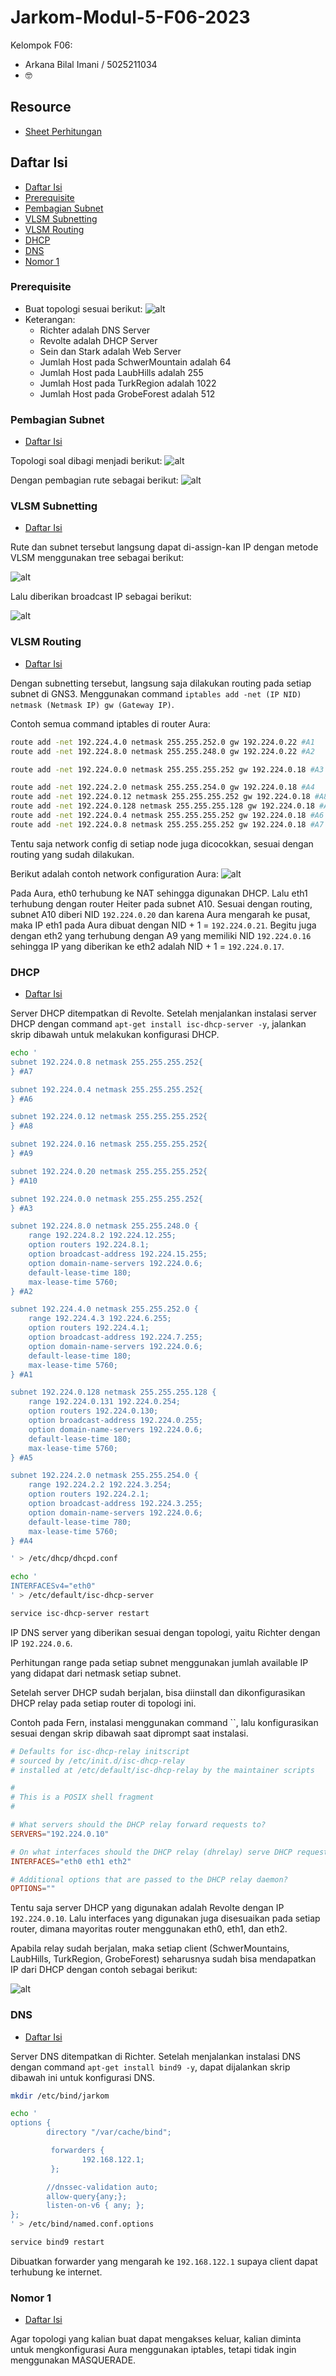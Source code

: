 # Jarkom-Modul-5-F06-2023
 
Kelompok F06:
- Arkana Bilal Imani / 5025211034
- 🤓

## Resource

- [Sheet Perhitungan](https://docs.google.com/spreadsheets/d/14c60BSwHFZ9jMbxMC8V4LwsBkQ76Yv2QWYykRAxKQ2Y/edit?usp=sharing)

## Daftar Isi

- [Daftar Isi](#daftar-isi)
- [Prerequisite](#prerequisite)
- [Pembagian Subnet](#pembagian-subnet)
- [VLSM Subnetting](#vlsm-subnetting)
- [VLSM Routing](#vlsm-routing)
- [DHCP](#dhcp)
- [DNS](#dns)
- [Nomor 1](#nomor-1)

### Prerequisite

- Buat topologi sesuai berikut:
![alt](images/topo.png)
- Keterangan:	
  - Richter adalah DNS Server
  - Revolte adalah DHCP Server
  - Sein dan Stark adalah Web Server
  - Jumlah Host pada SchwerMountain adalah 64
  - Jumlah Host pada LaubHills adalah 255
  - Jumlah Host pada TurkRegion adalah 1022
  - Jumlah Host pada GrobeForest adalah 512

###  Pembagian Subnet
- [Daftar Isi](#daftar-isi)

Topologi soal dibagi menjadi berikut:
![alt](images/pembagian.png)

Dengan pembagian rute sebagai berikut:
![alt](images/rute.png)

### VLSM Subnetting
- [Daftar Isi](#daftar-isi)

Rute dan subnet tersebut langsung dapat di-assign-kan IP dengan metode VLSM menggunakan tree sebagai berikut:

![alt](images/tree.png)

Lalu diberikan broadcast IP sebagai berikut:

![alt](images/nid.png)

### VLSM Routing
- [Daftar Isi](#daftar-isi)

Dengan subnetting tersebut, langsung saja dilakukan routing pada setiap subnet di GNS3. Menggunakan command `iptables add -net (IP NID) netmask (Netmask IP) gw (Gateway IP)`.

Contoh semua command iptables di router Aura:
```bash
route add -net 192.224.4.0 netmask 255.255.252.0 gw 192.224.0.22 #A1
route add -net 192.224.8.0 netmask 255.255.248.0 gw 192.224.0.22 #A2

route add -net 192.224.0.0 netmask 255.255.255.252 gw 192.224.0.18 #A3

route add -net 192.224.2.0 netmask 255.255.254.0 gw 192.224.0.18 #A4
route add -net 192.224.0.12 netmask 255.255.255.252 gw 192.224.0.18 #A8
route add -net 192.224.0.128 netmask 255.255.255.128 gw 192.224.0.18 #A5
route add -net 192.224.0.4 netmask 255.255.255.252 gw 192.224.0.18 #A6
route add -net 192.224.0.8 netmask 255.255.255.252 gw 192.224.0.18 #A7
```

Tentu saja network config di setiap node juga dicocokkan, sesuai dengan routing yang sudah dilakukan.

Berikut adalah contoh network configuration Aura:
![alt](images/netconfig.png)

Pada Aura, eth0 terhubung ke NAT sehingga digunakan DHCP. Lalu eth1 terhubung dengan router Heiter pada subnet A10. Sesuai dengan routing, subnet A10 diberi NID `192.224.0.20` dan karena Aura mengarah ke pusat, maka IP eth1 pada Aura dibuat dengan NID + 1 = `192.224.0.21`. Begitu juga dengan eth2 yang terhubung dengan A9 yang memiliki NID `192.224.0.16` sehingga IP yang diberikan ke eth2 adalah NID + 1 = `192.224.0.17`.

### DHCP
- [Daftar Isi](#daftar-isi)

Server DHCP ditempatkan di Revolte. Setelah menjalankan instalasi server DHCP dengan command `apt-get install isc-dhcp-server -y`, jalankan skrip dibawah untuk melakukan konfigurasi DHCP.
```bash
echo '
subnet 192.224.0.8 netmask 255.255.255.252{
} #A7

subnet 192.224.0.4 netmask 255.255.255.252{
} #A6

subnet 192.224.0.12 netmask 255.255.255.252{
} #A8

subnet 192.224.0.16 netmask 255.255.255.252{
} #A9

subnet 192.224.0.20 netmask 255.255.255.252{
} #A10

subnet 192.224.0.0 netmask 255.255.255.252{
} #A3

subnet 192.224.8.0 netmask 255.255.248.0 {
    range 192.224.8.2 192.224.12.255;
    option routers 192.224.8.1;
    option broadcast-address 192.224.15.255;
    option domain-name-servers 192.224.0.6;
    default-lease-time 180;
    max-lease-time 5760;
} #A2

subnet 192.224.4.0 netmask 255.255.252.0 {
    range 192.224.4.3 192.224.6.255;
    option routers 192.224.4.1;
    option broadcast-address 192.224.7.255;
    option domain-name-servers 192.224.0.6;
    default-lease-time 180;
    max-lease-time 5760;
} #A1

subnet 192.224.0.128 netmask 255.255.255.128 {
    range 192.224.0.131 192.224.0.254;
    option routers 192.224.0.130;
    option broadcast-address 192.224.0.255;
    option domain-name-servers 192.224.0.6;
    default-lease-time 180;
    max-lease-time 5760;
} #A5

subnet 192.224.2.0 netmask 255.255.254.0 {
    range 192.224.2.2 192.224.3.254;
    option routers 192.224.2.1;
    option broadcast-address 192.224.3.255;
    option domain-name-servers 192.224.0.6;
    default-lease-time 780;
    max-lease-time 5760;
} #A4

' > /etc/dhcp/dhcpd.conf

echo '
INTERFACESv4="eth0"
' > /etc/default/isc-dhcp-server

service isc-dhcp-server restart
```

IP DNS server yang diberikan sesuai dengan topologi, yaitu Richter dengan IP `192.224.0.6`.

Perhitungan range pada setiap subnet menggunakan jumlah available IP yang didapat dari netmask setiap subnet.

Setelah server DHCP sudah berjalan, bisa diinstall dan dikonfigurasikan DHCP relay pada setiap router di topologi ini.

Contoh pada Fern, instalasi menggunakan command ``, lalu konfigurasikan sesuai dengan skrip dibawah saat diprompt saat instalasi.

```conf
# Defaults for isc-dhcp-relay initscript
# sourced by /etc/init.d/isc-dhcp-relay
# installed at /etc/default/isc-dhcp-relay by the maintainer scripts

#
# This is a POSIX shell fragment
#

# What servers should the DHCP relay forward requests to?
SERVERS="192.224.0.10"

# On what interfaces should the DHCP relay (dhrelay) serve DHCP requests?
INTERFACES="eth0 eth1 eth2"

# Additional options that are passed to the DHCP relay daemon?
OPTIONS=""
```

Tentu saja server DHCP yang digunakan adalah Revolte dengan IP `192.224.0.10`. Lalu interfaces yang digunakan juga disesuaikan pada setiap router, dimana mayoritas router menggunakan eth0, eth1, dan eth2.

Apabila relay sudah berjalan, maka setiap client (SchwerMountains, LaubHills, TurkRegion, GrobeForest) seharusnya sudah bisa mendapatkan IP dari DHCP dengan contoh sebagai berikut:

![alt](images/dhcp.png)

### DNS
- [Daftar Isi](#daftar-isi)

Server DNS ditempatkan di Richter. Setelah menjalankan instalasi DNS dengan command `apt-get install bind9 -y`, dapat dijalankan skrip dibawah ini untuk konfigurasi DNS.
```bash
mkdir /etc/bind/jarkom

echo '
options {
        directory "/var/cache/bind";

         forwarders {
                192.168.122.1;
         };

        //dnssec-validation auto;
        allow-query{any;};
        listen-on-v6 { any; };
};
' > /etc/bind/named.conf.options

service bind9 restart
```

Dibuatkan forwarder yang mengarah ke `192.168.122.1` supaya client dapat terhubung ke internet.

### Nomor 1
- [Daftar Isi](#daftar-isi)

Agar topologi yang kalian buat dapat mengakses keluar, kalian diminta untuk mengkonfigurasi Aura menggunakan iptables, tetapi tidak ingin menggunakan MASQUERADE.
